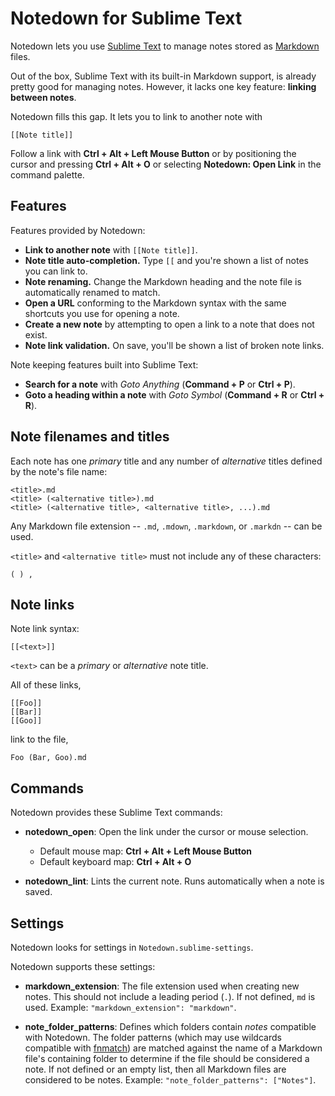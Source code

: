 # Notedown for Sublime Text

Notedown lets you use [Sublime Text](http://sublimetext.com/) to manage notes stored as [Markdown](https://en.wikipedia.org/wiki/Markdown) files.

Out of the box, Sublime Text with its built-in Markdown support, is already pretty good for managing notes. However, it lacks one key feature: **linking between notes**.

Notedown fills this gap. It lets you to link to another note with

```text
[[Note title]]
```

Follow a link with **Ctrl + Alt + Left Mouse Button** or by positioning the cursor and pressing **Ctrl + Alt + O** or selecting **Notedown: Open Link** in the command palette.

## Features

Features provided by Notedown:

- **Link to another note** with `[[Note title]]`.
- **Note title auto-completion.** Type `[[` and you're shown a list of notes you can link to.
- **Note renaming.** Change the Markdown heading and the note file is automatically renamed to match.
- **Open a URL** conforming to the Markdown syntax with the same shortcuts you use for opening a note.
- **Create a new note** by attempting to open a link to a note that does not exist.
- **Note link validation.** On save, you'll be shown a list of broken note links.

Note keeping features built into Sublime Text:

* **Search for a note** with *Goto Anything* (**Command + P** or **Ctrl + P**).
* **Goto a heading within a note** with *Goto Symbol* (**Command + R** or **Ctrl + R**).

## Note filenames and titles

Each note has one *primary* title and any number of *alternative* titles defined by the note's file name:

```text
<title>.md
<title> (<alternative title>).md
<title> (<alternative title>, <alternative title>, ...).md
```

Any Markdown file extension -- `.md`, `.mdown`, `.markdown`, or `.markdn` -- can be used.

`<title>` and `<alternative title>` must not include any of these characters:

```text
( ) ,
```

## Note links

Note link syntax:

```text
[[<text>]]
```

`<text>` can be a *primary* or *alternative* note title.

All of these links,

```text
[[Foo]]
[[Bar]]
[[Goo]]
```

link to the file,

```text
Foo (Bar, Goo).md
```

## Commands

Notedown provides these Sublime Text commands:

- **notedown_open**: Open the link under the cursor or mouse selection.

    - Default mouse map: **Ctrl + Alt + Left Mouse Button**
    - Default keyboard map: **Ctrl + Alt + O**

- **notedown_lint**: Lints the current note. Runs automatically when a note is saved.

## Settings

Notedown looks for settings in `Notedown.sublime-settings`.

Notedown supports these settings:

- **markdown_extension**: The file extension used when creating new notes. This should not include a leading period (`.`). If not defined, `md` is used. Example: `"markdown_extension": "markdown"`.

- **note_folder_patterns**: Defines which folders contain *notes* compatible with Notedown. The folder patterns (which may use wildcards compatible with [fnmatch](https://docs.python.org/3/library/fnmatch.html#fnmatch.fnmatch)) are matched against the name of a Markdown file's containing folder to determine if the file should be considered a note. If not defined or an empty list, then all Markdown files are considered to be notes. Example: `"note_folder_patterns": ["Notes"]`.

